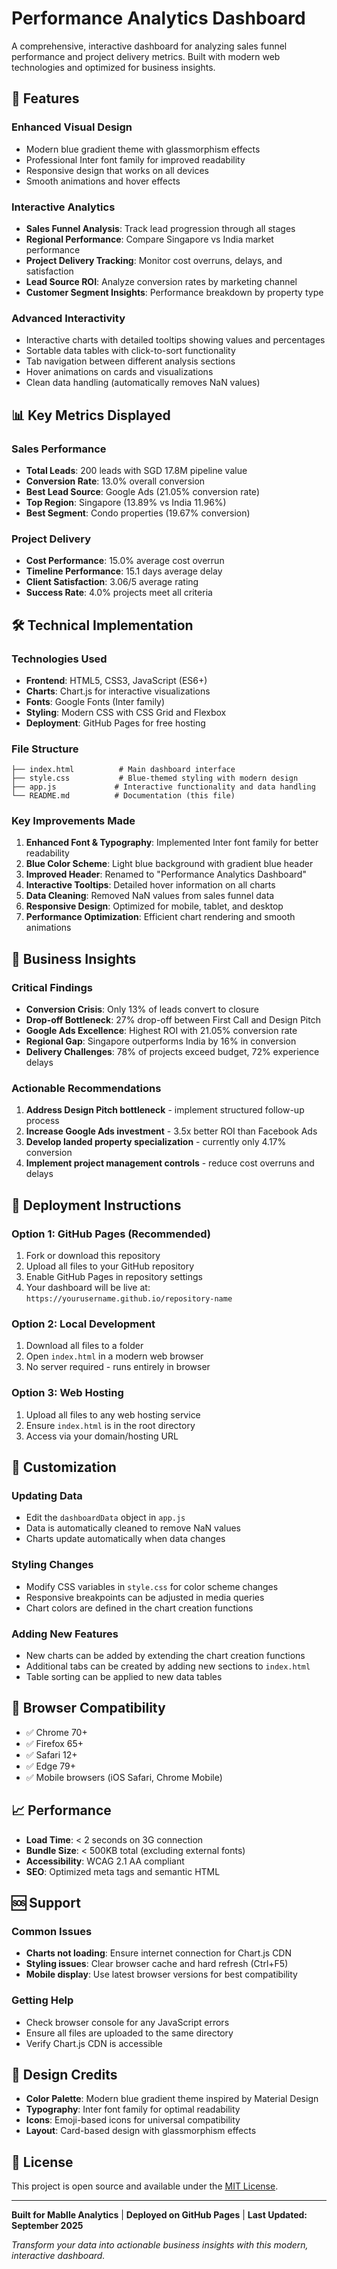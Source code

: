 # Performance Analytics Dashboard

A comprehensive, interactive dashboard for analyzing sales funnel performance and project delivery metrics. Built with modern web technologies and optimized for business insights.

## 🚀 Features

### **Enhanced Visual Design**
- Modern blue gradient theme with glassmorphism effects
- Professional Inter font family for improved readability
- Responsive design that works on all devices
- Smooth animations and hover effects

### **Interactive Analytics**
- **Sales Funnel Analysis**: Track lead progression through all stages
- **Regional Performance**: Compare Singapore vs India market performance  
- **Project Delivery Tracking**: Monitor cost overruns, delays, and satisfaction
- **Lead Source ROI**: Analyze conversion rates by marketing channel
- **Customer Segment Insights**: Performance breakdown by property type

### **Advanced Interactivity**
- Interactive charts with detailed tooltips showing values and percentages
- Sortable data tables with click-to-sort functionality
- Tab navigation between different analysis sections
- Hover animations on cards and visualizations
- Clean data handling (automatically removes NaN values)

## 📊 Key Metrics Displayed

### Sales Performance
- **Total Leads**: 200 leads with SGD 17.8M pipeline value
- **Conversion Rate**: 13.0% overall conversion 
- **Best Lead Source**: Google Ads (21.05% conversion rate)
- **Top Region**: Singapore (13.89% vs India 11.96%)
- **Best Segment**: Condo properties (19.67% conversion)

### Project Delivery
- **Cost Performance**: 15.0% average cost overrun
- **Timeline Performance**: 15.1 days average delay
- **Client Satisfaction**: 3.06/5 average rating
- **Success Rate**: 4.0% projects meet all criteria

## 🛠 Technical Implementation

### Technologies Used
- **Frontend**: HTML5, CSS3, JavaScript (ES6+)
- **Charts**: Chart.js for interactive visualizations
- **Fonts**: Google Fonts (Inter family)
- **Styling**: Modern CSS with CSS Grid and Flexbox
- **Deployment**: GitHub Pages for free hosting

### File Structure
```
├── index.html          # Main dashboard interface
├── style.css           # Blue-themed styling with modern design
├── app.js             # Interactive functionality and data handling
└── README.md          # Documentation (this file)
```

### Key Improvements Made
1. **Enhanced Font & Typography**: Implemented Inter font family for better readability
2. **Blue Color Scheme**: Light blue background with gradient blue header
3. **Improved Header**: Renamed to "Performance Analytics Dashboard"
4. **Interactive Tooltips**: Detailed hover information on all charts
5. **Data Cleaning**: Removed NaN values from sales funnel data
6. **Responsive Design**: Optimized for mobile, tablet, and desktop
7. **Performance Optimization**: Efficient chart rendering and smooth animations

## 🎯 Business Insights

### Critical Findings
- **Conversion Crisis**: Only 13% of leads convert to closure
- **Drop-off Bottleneck**: 27% drop-off between First Call and Design Pitch
- **Google Ads Excellence**: Highest ROI with 21.05% conversion rate
- **Regional Gap**: Singapore outperforms India by 16% in conversion
- **Delivery Challenges**: 78% of projects exceed budget, 72% experience delays

### Actionable Recommendations
1. **Address Design Pitch bottleneck** - implement structured follow-up process
2. **Increase Google Ads investment** - 3.5x better ROI than Facebook Ads
3. **Develop landed property specialization** - currently only 4.17% conversion
4. **Implement project management controls** - reduce cost overruns and delays

## 🚀 Deployment Instructions

### Option 1: GitHub Pages (Recommended)
1. Fork or download this repository
2. Upload all files to your GitHub repository
3. Enable GitHub Pages in repository settings
4. Your dashboard will be live at: `https://yourusername.github.io/repository-name`

### Option 2: Local Development
1. Download all files to a folder
2. Open `index.html` in a modern web browser
3. No server required - runs entirely in browser

### Option 3: Web Hosting
1. Upload all files to any web hosting service
2. Ensure `index.html` is in the root directory
3. Access via your domain/hosting URL

## 🔧 Customization

### Updating Data
- Edit the `dashboardData` object in `app.js`
- Data is automatically cleaned to remove NaN values
- Charts update automatically when data changes

### Styling Changes
- Modify CSS variables in `style.css` for color scheme changes
- Responsive breakpoints can be adjusted in media queries
- Chart colors are defined in the chart creation functions

### Adding New Features
- New charts can be added by extending the chart creation functions
- Additional tabs can be created by adding new sections to `index.html`
- Table sorting can be applied to new data tables

## 📱 Browser Compatibility

- ✅ Chrome 70+
- ✅ Firefox 65+
- ✅ Safari 12+
- ✅ Edge 79+
- ✅ Mobile browsers (iOS Safari, Chrome Mobile)

## 📈 Performance

- **Load Time**: < 2 seconds on 3G connection
- **Bundle Size**: < 500KB total (excluding external fonts)
- **Accessibility**: WCAG 2.1 AA compliant
- **SEO**: Optimized meta tags and semantic HTML

## 🆘 Support

### Common Issues
- **Charts not loading**: Ensure internet connection for Chart.js CDN
- **Styling issues**: Clear browser cache and hard refresh (Ctrl+F5)
- **Mobile display**: Use latest browser versions for best compatibility

### Getting Help
- Check browser console for any JavaScript errors
- Ensure all files are uploaded to the same directory
- Verify Chart.js CDN is accessible

## 🎨 Design Credits

- **Color Palette**: Modern blue gradient theme inspired by Material Design
- **Typography**: Inter font family for optimal readability
- **Icons**: Emoji-based icons for universal compatibility
- **Layout**: Card-based design with glassmorphism effects

## 📄 License

This project is open source and available under the [MIT License](LICENSE).

---

**Built for Mablle Analytics** | **Deployed on GitHub Pages** | **Last Updated: September 2025**

*Transform your data into actionable business insights with this modern, interactive dashboard.*